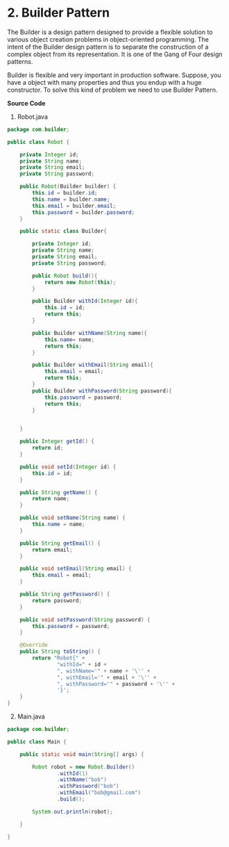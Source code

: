 # 2. Builder Pattern
The Builder is a design pattern designed to provide a flexible solution to various object creation problems in object-oriented programming. The intent of the Builder design pattern is to separate the construction of a complex object from its representation. It is one of the Gang of Four design patterns.

Builder is flexible and very important in production software.
Suppose, you have a object with many properties and thus you endup with a huge constructor. To solve this kind of problem 
we need to use Builder Pattern. 

**Source Code** 
1. Robot.java
```java
package com.builder;

public class Robot {

    private Integer id;
    private String name;
    private String email;
    private String password;

    public Robot(Builder builder) {
        this.id = builder.id;
        this.name = builder.name;
        this.email = builder.email;
        this.password = builder.password;
    }

    public static class Builder{

        private Integer id;
        private String name;
        private String email;
        private String password;

        public Robot build(){
            return new Robot(this);
        }

        public Builder withId(Integer id){
            this.id = id;
            return this;
        }

        public Builder withName(String name){
            this.name= name;
            return this;
        }

        public Builder withEmail(String email){
            this.email = email;
            return this;
        }
        public Builder withPassword(String password){
            this.password = password;
            return this;
        }


    }

    public Integer getId() {
        return id;
    }

    public void setId(Integer id) {
        this.id = id;
    }

    public String getName() {
        return name;
    }

    public void setName(String name) {
        this.name = name;
    }

    public String getEmail() {
        return email;
    }

    public void setEmail(String email) {
        this.email = email;
    }

    public String getPassword() {
        return password;
    }

    public void setPassword(String password) {
        this.password = password;
    }

    @Override
    public String toString() {
        return "Robot{" +
                "withId=" + id +
                ", withName='" + name + '\'' +
                ", withEmail='" + email + '\'' +
                ", withPassword='" + password + '\'' +
                '}';
    }
}

```
2. Main.java
```java
package com.builder;

public class Main {

    public static void main(String[] args) {

        Robot robot = new Robot.Builder()
                .withId(1)
                .withName("bob")
                .withPassword("bob")
                .withEmail("bob@gmail.com")
                .build();

        System.out.println(robot);

    }

}

```
 